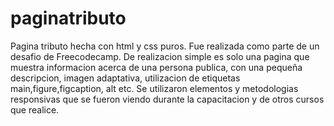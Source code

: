 # paginatributo
Pagina tributo hecha con html y css puros. Fue realizada como parte de un desafio de Freecodecamp.
De realizacion simple es solo una pagina que muestra informacion acerca de una persona publica, con una 
pequeña descripcion, imagen adaptativa, utilizacion de etiquetas main,figure,figcaption, alt etc.
  Se utilizaron elementos y metodologias responsivas que se fueron viendo durante la capacitacion y
de otros cursos que realice.
